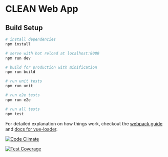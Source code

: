 # CLEAN Web App

## Build Setup

``` bash
# install dependencies
npm install

# serve with hot reload at localhost:8080
npm run dev

# build for production with minification
npm run build

# run unit tests
npm run unit

# run e2e tests
npm run e2e

# run all tests
npm test
```

For detailed explanation on how things work, checkout the [webpack guide](http://vuejs-templates.github.io/webpack/) and [docs for vue-loader](http://vuejs.github.io/vue-loader).

[![Code Climate](https://codeclimate.com/repos/580f8280bcefe9007c001de8/badges/ab683df30958d894650a/gpa.svg)](https://codeclimate.com/repos/580f8280bcefe9007c001de8/feed)

[![Test Coverage](https://codeclimate.com/repos/580f8280bcefe9007c001de8/badges/ab683df30958d894650a/coverage.svg)](https://codeclimate.com/repos/580f8280bcefe9007c001de8/coverage)
